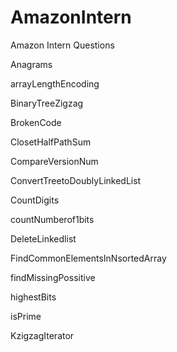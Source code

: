 # AmazonIntern

Amazon Intern Questions

Anagrams

arrayLengthEncoding

BinaryTreeZigzag

BrokenCode

ClosetHalfPathSum

CompareVersionNum

ConvertTreetoDoublyLinkedList

CountDigits

countNumberof1bits

DeleteLinkedlist

FindCommonElementsInNsortedArray

findMissingPossitive

highestBits

isPrime

KzigzagIterator














